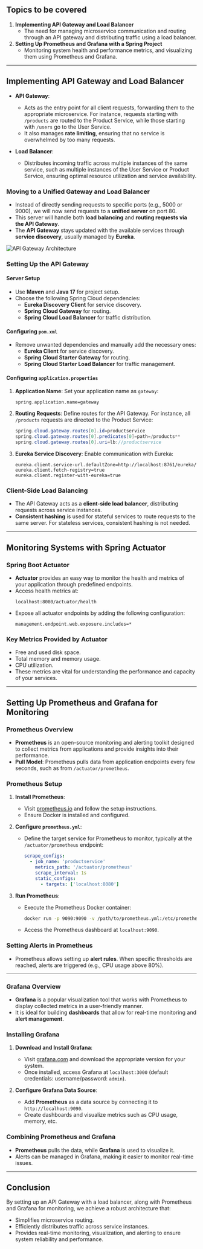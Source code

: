 ## Topics to be covered
1. **Implementing API Gateway and Load Balancer**
   - The need for managing microservice communication and routing through an API gateway and distributing traffic using a load balancer.
2. **Setting Up Prometheus and Grafana with a Spring Project**
   - Monitoring system health and performance metrics, and visualizing them using Prometheus and Grafana.

---

## **Implementing API Gateway and Load Balancer**

* **API Gateway**: 
  - Acts as the entry point for all client requests, forwarding them to the appropriate microservice. For instance, requests starting with `/products` are routed to the Product Service, while those starting with `/users` go to the User Service.
  - It also manages **rate limiting**, ensuring that no service is overwhelmed by too many requests.

* **Load Balancer**:
  - Distributes incoming traffic across multiple instances of the same service, such as multiple instances of the User Service or Product Service, ensuring optimal resource utilization and service availability.

### **Moving to a Unified Gateway and Load Balancer**

* Instead of directly sending requests to specific ports (e.g., 5000 or 9000), we will now send requests to a **unified server** on port 80.
* This server will handle both **load balancing** and **routing requests via the API Gateway**.
* The **API Gateway** stays updated with the available services through **service discovery**, usually managed by **Eureka**.

![API Gateway Architecture](https://d2beiqkhq929f0.cloudfront.net/public_assets/assets/000/089/199/original/1.png?1725965490)

### **Setting Up the API Gateway**

#### **Server Setup**
- Use **Maven** and **Java 17** for project setup.
- Choose the following Spring Cloud dependencies:
  - **Eureka Discovery Client** for service discovery.
  - **Spring Cloud Gateway** for routing.
  - **Spring Cloud Load Balancer** for traffic distribution.

#### **Configuring `pom.xml`**
- Remove unwanted dependencies and manually add the necessary ones:
  - **Eureka Client** for service discovery.
  - **Spring Cloud Starter Gateway** for routing.
  - **Spring Cloud Starter Load Balancer** for traffic management.

#### **Configuring `application.properties`**
1. **Application Name**: Set your application name as `gateway`:
   ```properties
   spring.application.name=gateway
   ```
2. **Routing Requests**: Define routes for the API Gateway. For instance, all `/products` requests are directed to the Product Service:
   ```java
   spring.cloud.gateway.routes[0].id=productservice
   spring.cloud.gateway.routes[0].predicates[0]=path=/products**
   spring.cloud.gateway.routes[0].uri=lb://productservice
   ```
3. **Eureka Service Discovery**: Enable communication with Eureka:
   ```properties
   eureka.client.service-url.defaultZone=http://localhost:8761/eureka/
   eureka.client.fetch-registry=true
   eureka.client.register-with-eureka=true
   ```

### **Client-Side Load Balancing**
- The API Gateway acts as a **client-side load balancer**, distributing requests across service instances.
- **Consistent hashing** is used for stateful services to route requests to the same server. For stateless services, consistent hashing is not needed.

---

## **Monitoring Systems with Spring Actuator**

### **Spring Boot Actuator**
- **Actuator** provides an easy way to monitor the health and metrics of your application through predefined endpoints.
- Access health metrics at:
  ```properties
  localhost:8080/actuator/health
  ```
- Expose all actuator endpoints by adding the following configuration:
  ```properties
  management.endpoint.web.exposure.includes=*
  ```

### **Key Metrics Provided by Actuator**
- Free and used disk space.
- Total memory and memory usage.
- CPU utilization.
- These metrics are vital for understanding the performance and capacity of your services.

---

## **Setting Up Prometheus and Grafana for Monitoring**

### **Prometheus Overview**
- **Prometheus** is an open-source monitoring and alerting toolkit designed to collect metrics from applications and provide insights into their performance.
- **Pull Model**: Prometheus pulls data from application endpoints every few seconds, such as from `/actuator/prometheus`.

### **Prometheus Setup**

1. **Install Prometheus**:
   - Visit [prometheus.io](https://prometheus.io) and follow the setup instructions.
   - Ensure Docker is installed and configured.

2. **Configure `prometheus.yml`**:
   - Define the target service for Prometheus to monitor, typically at the `/actuator/prometheus` endpoint:
     ```yaml
     scrape_configs:
       - job_name: 'productservice'
         metrics_path: '/actuator/prometheus'
         scrape_interval: 1s
         static_configs:
           - targets: ['localhost:8080']
     ```

3. **Run Prometheus**:
   - Execute the Prometheus Docker container:
     ```bash
     docker run -p 9090:9090 -v /path/to/prometheus.yml:/etc/prometheus/prometheus.yml prom/prometheus
     ```
   - Access the Prometheus dashboard at `localhost:9090`.

### **Setting Alerts in Prometheus**
- Prometheus allows setting up **alert rules**. When specific thresholds are reached, alerts are triggered (e.g., CPU usage above 80%).

---

### **Grafana Overview**
- **Grafana** is a popular visualization tool that works with Prometheus to display collected metrics in a user-friendly manner.
- It is ideal for building **dashboards** that allow for real-time monitoring and **alert management**.

### **Installing Grafana**
1. **Download and Install Grafana**:
   - Visit [grafana.com](https://grafana.com) and download the appropriate version for your system.
   - Once installed, access Grafana at `localhost:3000` (default credentials: username/password: `admin`).

2. **Configure Grafana Data Source**:
   - Add **Prometheus** as a data source by connecting it to `http://localhost:9090`.
   - Create dashboards and visualize metrics such as CPU usage, memory, etc.

### **Combining Prometheus and Grafana**
- **Prometheus** pulls the data, while **Grafana** is used to visualize it.
- Alerts can be managed in Grafana, making it easier to monitor real-time issues.

---

## **Conclusion**
By setting up an API Gateway with a load balancer, along with Prometheus and Grafana for monitoring, we achieve a robust architecture that:
- Simplifies microservice routing.
- Efficiently distributes traffic across service instances.
- Provides real-time monitoring, visualization, and alerting to ensure system reliability and performance.

